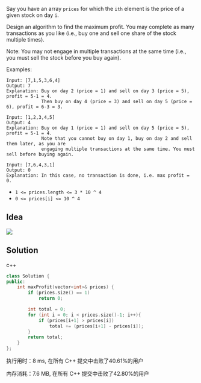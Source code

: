 Say you have an array `prices` for which the `ith` element is the price of a given stock on day `i`.

Design an algorithm to find the maximum profit. You may complete as many transactions as you like (i.e., buy one and sell one share of the stock multiple times).

Note: You may not engage in multiple transactions at the same time (i.e., you must sell the stock before you buy again).




Examples:

```
Input: [7,1,5,3,6,4]
Output: 7
Explanation: Buy on day 2 (price = 1) and sell on day 3 (price = 5), profit = 5-1 = 4.
             Then buy on day 4 (price = 3) and sell on day 5 (price = 6), profit = 6-3 = 3.

Input: [1,2,3,4,5]
Output: 4
Explanation: Buy on day 1 (price = 1) and sell on day 5 (price = 5), profit = 5-1 = 4.
             Note that you cannot buy on day 1, buy on day 2 and sell them later, as you are
             engaging multiple transactions at the same time. You must sell before buying again.

Input: [7,6,4,3,1]
Output: 0
Explanation: In this case, no transaction is done, i.e. max profit = 0.
```

- `1 <= prices.length <= 3 * 10 ^ 4`
- `0 <= prices[i] <= 10 ^ 4`

## Idea

![](http://r.photo.store.qq.com/psc?/fef49446-40e0-48c4-adcc-654c5015022c/TmEUgtj9EK6.7V8ajmQrEPHkpU34EX2.Cs1KpDwmc.NCqt.qeUzatthKxVzv7lLy.pFlFOw13yVFRss*1sA6.aGUhTh1e2y2KbaXoYNrQgI!/r)

## Solution

c++
```c++
class Solution {
public:
    int maxProfit(vector<int>& prices) {
        if (prices.size() == 1)
            return 0;

        int total = 0;
        for (int i = 0; i < prices.size()-1; i++){
            if (prices[i+1] > prices[i])
                total += (prices[i+1] - prices[i]);
        }
        return total;
    }
};
```

执行用时：8 ms, 在所有 C++ 提交中击败了40.61%的用户

内存消耗：7.6 MB, 在所有 C++ 提交中击败了42.80%的用户

